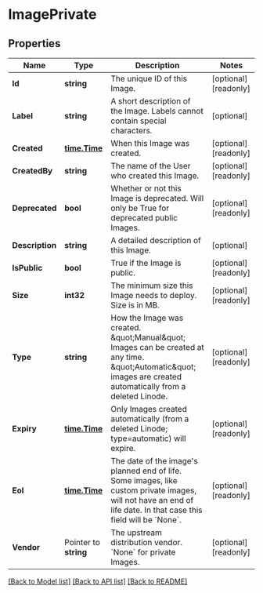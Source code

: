 # ImagePrivate

## Properties

Name | Type | Description | Notes
------------ | ------------- | ------------- | -------------
**Id** | **string** | The unique ID of this Image. | [optional] [readonly] 
**Label** | **string** | A short description of the Image. Labels cannot contain special characters.  | [optional] 
**Created** | [**time.Time**](time.Time.md) | When this Image was created. | [optional] [readonly] 
**CreatedBy** | **string** | The name of the User who created this Image.  | [optional] [readonly] 
**Deprecated** | **bool** | Whether or not this Image is deprecated. Will only be True for deprecated public Images.  | [optional] [readonly] 
**Description** | **string** | A detailed description of this Image. | [optional] 
**IsPublic** | **bool** | True if the Image is public. | [optional] [readonly] 
**Size** | **int32** | The minimum size this Image needs to deploy. Size is in MB.  | [optional] [readonly] 
**Type** | **string** | How the Image was created. \&quot;Manual\&quot; Images can be created at any time. \&quot;Automatic\&quot; images are created automatically from a deleted Linode.  | [optional] [readonly] 
**Expiry** | [**time.Time**](time.Time.md) | Only Images created automatically (from a deleted Linode; type&#x3D;automatic) will expire.  | [optional] [readonly] 
**Eol** | [**time.Time**](time.Time.md) | The date of the image&#39;s planned end of life. Some images, like custom private images, will not have an end of life date. In that case this field will be &#x60;None&#x60;.  | [optional] [readonly] 
**Vendor** | Pointer to **string** | The upstream distribution vendor. &#x60;None&#x60; for private Images.  | [optional] [readonly] 

[[Back to Model list]](../README.md#documentation-for-models) [[Back to API list]](../README.md#documentation-for-api-endpoints) [[Back to README]](../README.md)


